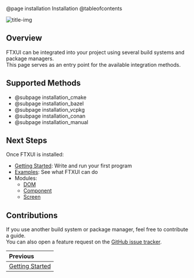 
@page installation Installation
@tableofcontents

![title-img](https://nsm09.casimages.com/img/2025/05/30//2505300816063242518595255.jpg)

## Overview

FTXUI can be integrated into your project using several build systems and package managers.  
This page serves as an entry point for the available integration methods.

## Supported Methods

- @subpage installation_cmake
- @subpage installation_bazel
- @subpage installation_vcpkg
- @subpage installation_conan
- @subpage installation_manual

## Next Steps

Once FTXUI is installed:

- [Getting Started](getting-started.html): Write and run your first program
- [Examples](examples.html): See what FTXUI can do
- Modules:
  - [DOM](module-dom.html)
  - [Component](module-component.html)
  - [Screen](module-screen.html)

## Contributions

If you use another build system or package manager, feel free to contribute a guide.  
You can also open a feature request on the [GitHub issue tracker](https://github.com/ArthurSonzogni/FTXUI/issues).

<div class="section_buttons">
 
| Previous          |
|:------------------|
| [Getting Started](getting-started.html) |
 
</div>
